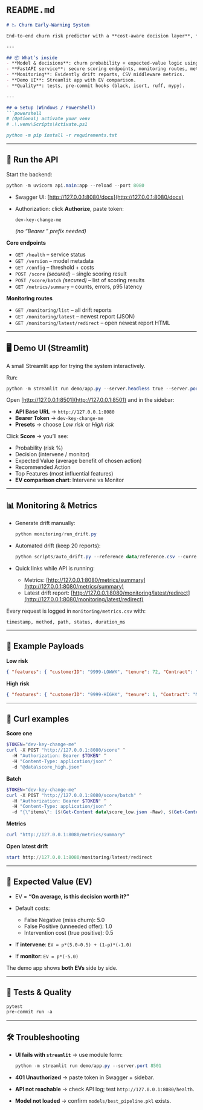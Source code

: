 # `README.md`

````markdown
# 📉 Churn Early-Warning System

End-to-end churn risk predictor with a **cost-aware decision layer**, **FastAPI API**, **monitoring & metrics**, and a **Streamlit demo UI**.

---

## 📦 What’s inside
- **Model & decisions**: churn probability + expected-value logic using a cost matrix.  
- **FastAPI service**: secure scoring endpoints, monitoring routes, metrics summary.  
- **Monitoring**: Evidently drift reports, CSV middleware metrics.  
- **Demo UI**: Streamlit app with EV comparison.  
- **Quality**: tests, pre-commit hooks (black, isort, ruff, mypy).  

---

## ⚙️ Setup (Windows / PowerShell)
```powershell
# (Optional) activate your venv
# .\.venv\Scripts\Activate.ps1

python -m pip install -r requirements.txt
````

---

## 🚀 Run the API

Start the backend:

```powershell
python -m uvicorn api.main:app --reload --port 8080
```

* Swagger UI: [http://127.0.0.1:8080/docs](http://127.0.0.1:8080/docs)
* Authorization: click **Authorize**, paste token:

  ```
  dev-key-change-me
  ```

  *(no “Bearer ” prefix needed)*

**Core endpoints**

* `GET /health` – service status
* `GET /version` – model metadata
* `GET /config` – threshold + costs
* `POST /score` *(secured)* – single scoring result
* `POST /score/batch` *(secured)* – list of scoring results
* `GET /metrics/summary` – counts, errors, p95 latency

**Monitoring routes**

* `GET /monitoring/list` – all drift reports
* `GET /monitoring/latest` – newest report (JSON)
* `GET /monitoring/latest/redirect` – open newest report HTML

---

## 🖥️ Demo UI (Streamlit)

A small Streamlit app for trying the system interactively.

Run:

```powershell
python -m streamlit run demo/app.py --server.headless true --server.port 8501
```

Open [http://127.0.0.1:8501](http://127.0.0.1:8501) and in the sidebar:

* **API Base URL** → `http://127.0.0.1:8080`
* **Bearer Token** → `dev-key-change-me`
* **Presets** → choose *Low risk* or *High risk*

Click **Score** → you’ll see:

* Probability (risk %)
* Decision (intervene / monitor)
* Expected Value (average benefit of chosen action)
* Recommended Action
* Top Features (most influential features)
* **EV comparison chart**: Intervene vs Monitor

---

## 📊 Monitoring & Metrics

* Generate drift manually:

  ```powershell
  python monitoring/run_drift.py
  ```
* Automated drift (keep 20 reports):

  ```powershell
  python scripts/auto_drift.py --reference data/reference.csv --current data/current.csv --keep 20
  ```
* Quick links while API is running:

  * Metrics: [http://127.0.0.1:8080/metrics/summary](http://127.0.0.1:8080/metrics/summary)
  * Latest drift report: [http://127.0.0.1:8080/monitoring/latest/redirect](http://127.0.0.1:8080/monitoring/latest/redirect)

Every request is logged in `monitoring/metrics.csv` with:

```
timestamp, method, path, status, duration_ms
```

---

## 🧪 Example Payloads

**Low risk**

```json
{ "features": { "customerID": "9999-LOWWX", "tenure": 72, "Contract": "Two year", "MonthlyCharges": 45.0, "TotalCharges_num": 3240.0, "...": "..." } }
```

**High risk**

```json
{ "features": { "customerID": "9999-HIGHX", "tenure": 1, "Contract": "Month-to-month", "MonthlyCharges": 95.5, "TotalCharges_num": 95.5, "...": "..." } }
```

---

## 🧷 Curl examples

**Score one**

```powershell
$TOKEN="dev-key-change-me"
curl -X POST "http://127.0.0.1:8080/score" ^
  -H "Authorization: Bearer $TOKEN" ^
  -H "Content-Type: application/json" ^
  -d "@data\score_high.json"
```

**Batch**

```powershell
$TOKEN="dev-key-change-me"
curl -X POST "http://127.0.0.1:8080/score/batch" ^
  -H "Authorization: Bearer $TOKEN" ^
  -H "Content-Type: application/json" ^
  -d "{\"items\": [$(Get-Content data\score_low.json -Raw), $(Get-Content data\score_high.json -Raw)]}"
```

**Metrics**

```powershell
curl "http://127.0.0.1:8080/metrics/summary"
```

**Open latest drift**

```powershell
start http://127.0.0.1:8080/monitoring/latest/redirect
```

---

## 🧮 Expected Value (EV)

* EV = **“On average, is this decision worth it?”**
* Default costs:

  * False Negative (miss churn): 5.0
  * False Positive (unneeded offer): 1.0
  * Intervention cost (true positive): 0.5
* If **intervene**: `EV = p*(5.0-0.5) + (1-p)*(-1.0)`
* If **monitor**: `EV = p*(-5.0)`

The demo app shows **both EVs** side by side.

---

## 🧪 Tests & Quality

```powershell
pytest
pre-commit run -a
```

---

## 🛠 Troubleshooting

* **UI fails with `streamlit`** → use module form:

  ```powershell
  python -m streamlit run demo/app.py --server.port 8501
  ```
* **401 Unauthorized** → paste token in Swagger + sidebar.
* **API not reachable** → check API log; test `http://127.0.0.1:8080/health`.
* **Model not loaded** → confirm `models/best_pipeline.pkl` exists.



